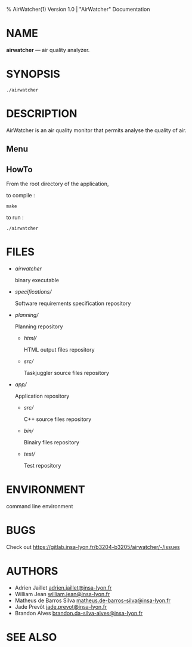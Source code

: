 % AirWatcher(1) Version 1.0 | "AirWatcher" Documentation

NAME
====

**airwatcher** — air quality analyzer.

SYNOPSIS
========

	./airwatcher

DESCRIPTION
===========

AirWatcher is an air quality monitor that permits analyse the quality of air.

Menu
-------

<!-- * option **1**

	Ne prend pas en compte les fichiers de type images, css et javascript.

* -t heure

	Ne prend en compte que les cibles comprisent dans l'intervalle horaire \[t, t+1\[.

* -g file

	Permet de produire un fichier contenant une description du fichier log en DOT.

* -u addr

	Permet de renseigner l'adresse de base des différentes cibles. Par défaut celle-ci est *http://intranet-if.insa-lyon.fr*. -->

HowTo
-----

From the root directory of the application,

to compile :

	make

to run :

	./airwatcher

FILES
=====

* *airwatcher*

	binary executable

* *specifications/*

	Software requirements specification repository

* *planning/*

	Planning repository

	* *html/*

		HTML output files repository

	* *src/*

		Taskjuggler source files repository

* *app/*

	Application repository

	* *src/*

		C++ source files repository

	* *bin/*

		Binairy files repository

	* *test/*

		Test repository

ENVIRONMENT
===========

command line environment

BUGS
====

Check out <https://gitlab.insa-lyon.fr/b3204-b3205/airwatcher/-/issues>

AUTHORS
=======

* Adrien Jaillet <adrien.jaillet@insa-lyon.fr>
* William Jean <william.jean@insa-lyon.fr>
* Matheus de Barros Silva <matheus.de-barros-silva@insa-lyon.fr>
* Jade Prevôt <jade.prevot@insa-lyon.fr>
* Brandon Alves <brandon.da-silva-alves@insa-lyon.fr>

SEE ALSO
========

